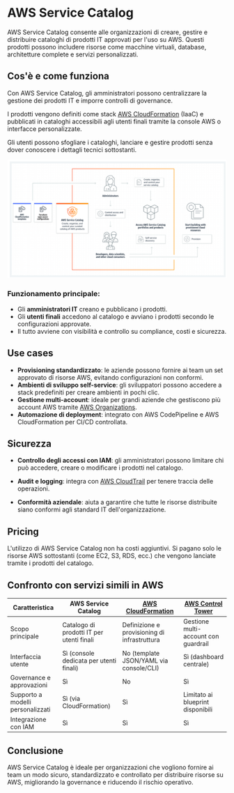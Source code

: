 # AWS Service Catalog

AWS Service Catalog consente alle organizzazioni di creare, gestire e distribuire cataloghi di prodotti IT approvati per l'uso su AWS. Questi prodotti possono includere risorse come macchine virtuali, database, architetture complete e servizi personalizzati.

## Cos'è e come funziona

Con AWS Service Catalog, gli amministratori possono centralizzare la gestione dei prodotti IT e imporre controlli di governance. 

I prodotti vengono definiti come stack [AWS CloudFormation](/01-Compute-options/AWS-Cloud-Formation.md) (IaaC) e pubblicati in cataloghi accessibili agli utenti finali tramite la console AWS o interfacce personalizzate. 

Gli utenti possono sfogliare i cataloghi, lanciare e gestire prodotti senza dover conoscere i dettagli tecnici sottostanti.

![Service Catalog](/09-Sicurezza-Compliance-Governance/img/AWS-Service-Catalog.png)

### Funzionamento principale:

- Gli **amministratori IT** creano e pubblicano i prodotti.
- Gli **utenti finali** accedono al catalogo e avviano i prodotti secondo le configurazioni approvate.
- Il tutto avviene con visibilità e controllo su compliance, costi e sicurezza.

## Use cases

- **Provisioning standardizzato**: le aziende possono fornire ai team un set approvato di risorse AWS, evitando configurazioni non conformi.
- **Ambienti di sviluppo self-service**: gli sviluppatori possono accedere a stack predefiniti per creare ambienti in pochi clic.
- **Gestione multi-account**: ideale per grandi aziende che gestiscono più account AWS tramite [AWS Organizations](/09-Sicurezza-Compliance-Governance/Compliance-e-Governance/AWS-Organizations.md).
- **Automazione di deployment**: integrato con AWS CodePipeline e AWS CloudFormation per CI/CD controllata.
    

## Sicurezza

- **Controllo degli accessi con IAM**: gli amministratori possono limitare chi può accedere, creare o modificare i prodotti nel catalogo.
    
- **Audit e logging**: integra con [AWS CloudTrail](/08-Auditing-Monitoring-Logging/Amazon-CloudTrail.md) per tenere traccia delle operazioni.
    
- **Conformità aziendale**: aiuta a garantire che tutte le risorse distribuite siano conformi agli standard IT dell'organizzazione.
    

## Pricing

L'utilizzo di AWS Service Catalog non ha costi aggiuntivi. Si pagano solo le risorse AWS sottostanti (come EC2, S3, RDS, ecc.) che vengono lanciate tramite i prodotti del catalogo.

## Confronto con servizi simili in AWS

| Caratteristica                    | AWS Service Catalog                       | [AWS CloudFormation](/01-Compute-options/AWS-Cloud-Formation.md) | [AWS Control Tower](/09-Sicurezza-Compliance-Governance/Compliance-e-Governance/AWS-Control-Tower.md) |
| --------------------------------- | ----------------------------------------- | ---------------------------------------------------------------- | ----------------------------------------------------------------------------------------------------- |
| Scopo principale                  | Catalogo di prodotti IT per utenti finali | Definizione e provisioning di infrastruttura                     | Gestione multi-account con guardrail                                                                  |
| Interfaccia utente                | Sì (console dedicata per utenti finali)   | No (template JSON/YAML via console/CLI)                          | Sì (dashboard centrale)                                                                               |
| Governance e approvazioni         | Sì                                        | No                                                               | Sì                                                                                                    |
| Supporto a modelli personalizzati | Sì (via CloudFormation)                   | Sì                                                               | Limitato ai blueprint disponibili                                                                     |
| Integrazione con IAM              | Sì                                        | Sì                                                               | Sì                                                                                                    |

## Conclusione

AWS Service Catalog è ideale per organizzazioni che vogliono fornire ai team un modo sicuro, standardizzato e controllato per distribuire risorse su AWS, migliorando la governance e riducendo il rischio operativo.